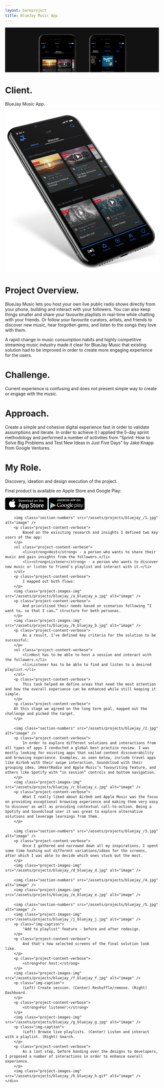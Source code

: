 ```yaml
--- 
layout: bareproject 
title: BlueJay Music App 
---
```


<!-- Project Header Section -->
<div class="container project-container project-head">
    <div class="row max-width-no-overflow">
        <div class="col-lg-12 max-width-no-overflow">
            <div class="header-wrap">
                <img class="project-head-img" src="/assets/projects/bluejay_/header.jpg" alt="">
            </div>
        </div>
    </div>
</div>

<!-- Description Section -->
<div id="#projectDescription" class="container project-container">
    <div class="row">
        <div class="col-sm-1 col-md-1"></div>
        <div class="col-sm-3 col-md-3">
            <h1 class="project-header">Client.</h1>
            <p class="project-content">BlueJay Music App.</p>
            <img class="project-content-fancy-img" src="/assets/projects/bluejay_/i_bluejay_i.png" alt="image" />
        </div>
        <div class="col-sm-1 col-md-1"></div>
        <div class="col-sm-6 col-md-6">
            <h1 class="project-header">Project Overview.</h1>
            <p class="project-content">
                BlueJay Music lets you host your own live public radio shows directly from your phone, building and interact with your followers. You can also keep things smaller and share your favourite playlists in real-time while chatting with your friends. Or follow your favourite curators, artists, and friends to discover new music, hear forgotten gems, and listen to the songs they love with them.
            </p>
            <p class="project-content">
                A rapid change in music consumption habits and highly competitive streaming music industry made it clear for BlueJay Music that existing solution had to be improved in order to create more engaging experience for the users.
            </p>
            <h1 class="project-header">Challenge.</h1>
            <p class="project-content">
                Current experience is confusing and does not present simple way to create or engage with the music.
            </p>
            <h1 class="project-header">Approach.</h1>
            <p class="project-content">
                Create a simple and cohesive digital experience fast in order to validate assumptions and iterate. In order to achieve it I applied the 5-day sprint methodology and performed a number of activities from “Sprint: How to Solve Big Problems and Test New Ideas in Just Five Days" by Jake Knapp from Google Ventures.
            </p>
            <h1 class="project-header">My Role.</h1>
            <p class="project-content">
                Discovery, ideation and design execution of the project.
            </p>
            <p class="project-content">Final product is available on Apple Store and Google Play:</p>
            <a href="https://itunes.apple.com/au/app/bluejay-music/id1006630097?mt=8" target="_blank">
                <img src="/assets/projects/bluejay_/appstore.png" alt="" style="height:40px">
            </a>
            <a href="https://play.google.com/store/apps/details?id=com.bluejay.bluejaymusic" target="_blank">
                <img src="/assets/projects/bluejay_/googleplay.png" alt="" style="height:40px">
            </a>
        </div>
        <div class="col-sm-1 col-md-1"></div>
    </div>
</div>

<!-- Project Images Section -->
<div id="#projectImages" class="container project-container-images">
    <div class="project-images">
         
        <img class="section-numbers" src="/assets/projects/bluejay_/1.jpg" alt="image" />
        <p class="project-content-verbose">
            Based on the exisiting research and insights I defined two key users of the app:
        </p>
        <ol class="project-content-verbose">
            <li><strong>Host</strong> - a person who wants to share their music and gain insights from the followers.</li>
            <li><strong>Listener</strong> - a person who wants to discover new music or listen to friend’s playlist and interact with it.</li>
        </ol>
        <p class="project-content-verbose">
            I mapped out both flows:
        </p>
        <img class="project-images-img" src="/assets/projects/bluejay_/a_bluejay_a.jpg" alt="image" />
        <p class="project-content-verbose">
            And prioritised their needs based on scenarios following “I want to… so that I can…” structure for both personas.
        </p>
        <img class="project-images-img" src="/assets/projects/bluejay_/b_bluejay_b.jpg" alt="image" />
        <p class="project-content-verbose">
            As a result, I’ve defined key criteria for the solution to be successful:
        </p>
        <ol class="project-content-verbose">
            <li>Host has to be able to host a session and interact with the followers.</li>
            <li>Listener has to be able to find and listen to a desired playlist.</li>
        </ol>
        <p class="project-content-verbose">
            This task helped me define areas that need the most attention and how the overall experience can be enhanced while still keeping it simple.
        </p>
        <p class="project-content-verbose">
        At this stage we agreed on the long term goal, mapped out the challenge and picked the target.
        </p>
        
        <img class="section-numbers" src="/assets/projects/bluejay_/2.jpg" alt="image" />
        <p class="project-content-verbose">
            In order to explore different solutions and interactions from all types of apps I conducted a global best practice review. I was mostly looking for existing apps that nailed content discoverability and browsing experience. Examples, as seen below, include travel apps like Airbnb with their swipe interaction, Soundcloud with their grouping idea, iHeartRadio and Apple Music’s favouriting feature, and others like Spotify with “in session” controls and bottom navigation.
        </p>
        <img class="project-images-img" src="/assets/projects/bluejay_/c_bluejay_c.jpg" alt="image" />
        <p class="project-content-verbose">
            What I really liked about Airbnb and Apple Music was the focus on providing exceptional browsing experience and making them very easy to discover as well as providing contextual call-to-action. Being a Spotify and Soundcloud user it was great to explore alternative solutions and leverage learnings from them.
        </p>
        
        <img class="section-numbers" src="/assets/projects/bluejay_/3.jpg" alt="image" />
        <p class="project-content-verbose">
            Once I gathered and narrowed down all my inspirations, I spent some time hashing out different variations/ideas for the screens, after which I was able to decide which ones stuck out the most.
        </p>
        <img class="project-images-img" src="/assets/projects/bluejay_/d_bluejay_d.jpg" alt="image" />
        
        <img class="section-numbers" src="/assets/projects/bluejay_/4.jpg" alt="image" />
        <img class="project-images-img" src="/assets/projects/bluejay_/e_bluejay_e.jpg" alt="image" />
        
        <img class="section-numbers" src="/assets/projects/bluejay_/5.jpg" alt="image" />
        <img class="project-images-img" src="/assets/projects/bluejay_/j_bluejay_j.jpg" alt="image" />
        <p class="img-caption">
            "Add to playlist" feature - before and after redesign.
        </p>
        <p class="project-content-verbose">
            And that's how selected screens of the final solution look like.
        </p>
        <p class="project-content-verbose">
            <strong>For host:</strong>
        </p>
        <img class="project-images-img" src="/assets/projects/bluejay_/f_bluejay_f.jpg" alt="image" />
        <p class="img-caption">
            (Left) Create session. (Center) Reshuffle/remove. (Right) Dashboard.
        </p>
        <p class="project-content-verbose">
            <strong>For listener:</strong>
        </p>
        <img class="project-images-img" src="/assets/projects/bluejay_/g_bluejay_g.jpg" alt="image" />
        <p class="img-caption">
            (Left) Browse live playlists. (Center) Listen and interact with a playlist. (Right) Search.
        </p> 
        <p class="project-content-verbose">
            As a last step, before handing over the designs to developers, I proposed a number of interactions in order to enhance overall experience.
        </p>
        <img class="project-images-img" src="/assets/projects/bluejay_/h_bluejay_h.gif" alt="image" />
    </div>
</div>
